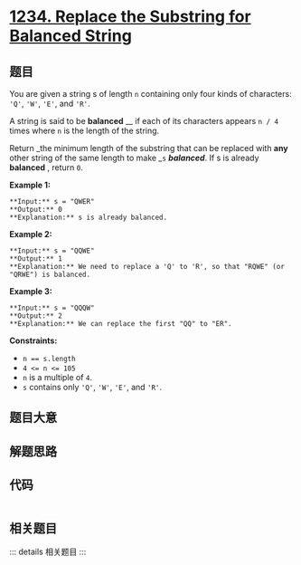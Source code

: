# [1234. Replace the Substring for Balanced String](https://leetcode.com/problems/replace-the-substring-for-balanced-string)

## 题目

You are given a string s of length `n` containing only four kinds of
characters: `'Q'`, `'W'`, `'E'`, and `'R'`.

A string is said to be **balanced** __ if each of its characters appears `n /
4` times where `n` is the length of the string.

Return _the minimum length of the substring that can be replaced with **any**
other string of the same length to make _`s` _**balanced**_. If s is already
**balanced** , return `0`.



**Example 1:**

    
    
    **Input:** s = "QWER"
    **Output:** 0
    **Explanation:** s is already balanced.
    

**Example 2:**

    
    
    **Input:** s = "QQWE"
    **Output:** 1
    **Explanation:** We need to replace a 'Q' to 'R', so that "RQWE" (or "QRWE") is balanced.
    

**Example 3:**

    
    
    **Input:** s = "QQQW"
    **Output:** 2
    **Explanation:** We can replace the first "QQ" to "ER". 
    



**Constraints:**

  * `n == s.length`
  * `4 <= n <= 105`
  * `n` is a multiple of `4`.
  * `s` contains only `'Q'`, `'W'`, `'E'`, and `'R'`.


## 题目大意

## 解题思路

## 代码

```javascript

```

## 相关题目

::: details 相关题目
:::
